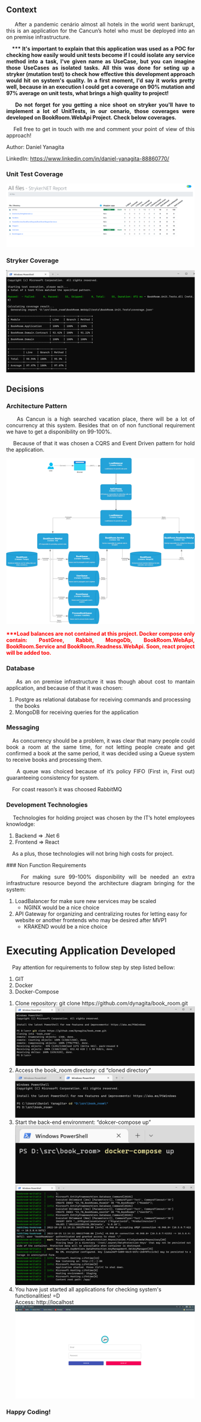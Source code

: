 ## Context
<p align="justify">
&nbsp;&nbsp;&nbsp;&nbsp;After a pandemic cenário almost all hotels in the world went bankrupt, this is an application for the Cancun’s hotel who must be deployed into an on premise infrastructure.
</p>
<p align="justify">
<strong>
&nbsp;&nbsp;&nbsp;&nbsp;*** It's important to explain that this application was used as a POC for checking how easily would unit tests become if I could isolate any service method into a task, I've given name as UseCase, but you can imagine those UseCases as isolated tasks. All this was done for seting up a stryker (mutation test) to check how effective this development approach would hit on system's quality. In a first moment, I'd say it works pretty well, because in an execution I could get a coverage on 90% mutation and 97% average on unit tests, what brings a high quality to project!
</strong>
</p>
<p align="justify">
<strong>
&nbsp;&nbsp;&nbsp;&nbsp;Do not forget for you getting a nice shoot on stryker you'll have to implement a lot of UnitTests, in our cenario, those coverages were developed on BookRoom.WebApi Project. Check below coverages.
</strong>
</p>

<p align="justify">
&nbsp;&nbsp;&nbsp;&nbsp;Fell free to get in touch with me and comment your point of view of this approach!
</p>

Author: Daniel Yanagita

LinkedIn: https://www.linkedin.com/in/daniel-yanagita-88860770/

### Unit Test Coverage
<img src="https://github.com/dynagita/book_room/blob/main/doc/mutant/firstCheck.png?raw=true" alt="stryker" />

### Stryker Coverage
<img src="https://github.com/dynagita/book_room/blob/main/doc/mutant/coverage.png?raw=true" alt="stryker" />


## Decisions
### Architecture Pattern
<p align="justify">
&nbsp;&nbsp;&nbsp;&nbsp;As Cancun is a high searched vacation place, there will be a lot of concurrency at this system. Besides that on of non functional requirement we have to get a disponibility on 99-100%.
</p>
<p align="justify">
&nbsp;&nbsp;&nbsp;&nbsp;Because of that it was chosen a CQRS and Event Driven pattern for hold the application.
</p>

![Design](https://github.com/dynagita/book_room/blob/main/doc/BookRoomDiagram_v2.png?raw=true)


<p align="justify" style="color: red">
<strong>***Load balances are not contained at this project. Docker compose only contain: PostGree, Rabbit, MongoDb, BookRoom.WebApi, BookRoom.Service and BookRoom.Readness.WebApi. Soon, react project will be added too.</strong>
</p>

### Database
<p align="justify">
&nbsp;&nbsp;&nbsp;&nbsp;As an on premise infrastructure it was though about cost to mantain application, and because of that it was chosen:
<ol>
   <li>Postgre as relational database for receiving commands and processing the books</li>
   <li>MongoDB for receiving queries for the application</li>
</ol>
</p>

### Messaging
<p align="justify">
&nbsp;&nbsp;&nbsp;&nbsp;As concurrency should be a problem, it was clear that many people could book a room at the same time, for not letting people create and get confirmed a book at the same period, it was decided using a Queue system to receive books and processing them.
</p>
<p align="justify">
&nbsp;&nbsp;&nbsp;&nbsp;A queue was choiced because of it’s policy FIFO (First in, First out) guaranteeing consistency for system.
</p>
<p align="justify">
&nbsp;&nbsp;&nbsp;&nbsp;For coast reason’s it was choosed RabbitMQ
</p>

### Development Technologies
<p align="justify">
&nbsp;&nbsp;&nbsp;&nbsp;Technologies for holding project was chosen by the IT’s hotel employees knowlodge:
<ol>
   <li>Backend => .Net 6</li>
   <li>Frontend => React</li>
</ol>
</p>
<p align="justify">
&nbsp;&nbsp;&nbsp;&nbsp;As a plus, those technologies will not bring high costs for project.
</p>
### Non Function Requirements
<p align="justify">
&nbsp;&nbsp;&nbsp;&nbsp;For making sure 99-100% disponibility will be needed an extra infrastructure resource beyond the architecture diagram bringing for the system:
<ol>
   <li>
      LoadBalancer for make sure new services may be scaled
      <ul>
        <li>NGINX would be a nice choice</li>
      </ul>
   </li>
   <li>
      API Gateway for organizing and centralizing routes for letting easy for website or another frontends who may be desired after MVP1
      <ul>
        <li>KRAKEND would be a nice choice</li>
      </ul>
   </li>
</ol>
</p>

# Executing Application Developed

<p align="justify">
&nbsp;&nbsp;&nbsp;&nbsp;Pay attention for requirements to follow step by step listed bellow:
<ol>
  <li>GIT</li>
  <li>Docker</li>
  <li>Docker-Compose</li>  
</ol>
</p>
<p align="justify">
<ol>
  <li>
      Clone repository: git clone https://github.com/dynagita/book_room.git
      <img src="https://github.com/dynagita/book_room/blob/main/doc/setps/step1.png?raw=true" alt="Step 1"/>
  </li>  
  <li>
      Access the book_room directory: cd “cloned directory” 
      <img src="https://github.com/dynagita/book_room/blob/main/doc/setps/step2.png?raw=true" alt="Step 2"/>
  </li>
  <li>
      Start the back-end environment: “dokcer-compose up” 
      <img src="https://github.com/dynagita/book_room/blob/main/doc/setps/step3.png?raw=true" alt="Step 3"/>
      <img src="https://github.com/dynagita/book_room/blob/main/doc/setps/step4.png?raw=true" alt="Step 4"/>
  </li>  
  <li>
      You have just started all applications for checking system's functionalities! =D<br />
      Access: http://localhost
      <img src="https://github.com/dynagita/book_room/blob/main/doc/setps/step8v2.png?raw=true" alt="Step 5"/>
  </li>  
</ol>
</p>

### Happy Coding!
